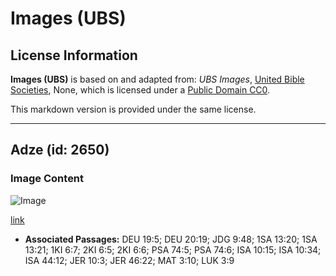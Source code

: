 # Images (UBS)

## License Information

**Images (UBS)** is based on and adapted from: _UBS Images_, [United Bible Societies](https://unitedbiblesocieties.org/), None, which is licensed under a [Public Domain CC0](https://creativecommons.org/public-domain/cc0/).

This markdown version is provided under the same license.



--------------------------------

## Adze (id: 2650)

### Image Content

![Image](https://cdn.aquifer.bible/aquifer-content/resources/Media/WEB-0010_adze.jpg)

[link](https://cdn.aquifer.bible/aquifer-content/resources/Media/WEB-0010_adze.jpg)

* **Associated Passages:** DEU 19:5; DEU 20:19; JDG 9:48; 1SA 13:20; 1SA 13:21; 1KI 6:7; 2KI 6:5; 2KI 6:6; PSA 74:5; PSA 74:6; ISA 10:15; ISA 10:34; ISA 44:12; JER 10:3; JER 46:22; MAT 3:10; LUK 3:9

